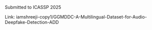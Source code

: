 Submitted to ICASSP 2025

Link: iamshreeji-copy1/GGMDDC-A-Multilingual-Dataset-for-Audio-Deepfake-Detection-ADD
